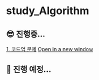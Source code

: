 # study_Algorithm

## 😎 진행중...      
<a href="https://codeup.kr/problemset.php" target="_blank">1. 코드업 문제</a>
<a href="https://codeup.kr/problemset.php" onclick="return ! window.open(this.href);">Open in a new window</a>

## 🤩 진행 예정...
